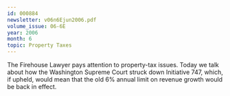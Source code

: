 ```yaml
---
id: 000884
newsletter: v06n6Ejun2006.pdf
volume_issue: 06-6E
year: 2006
month: 6
topic: Property Taxes
---
```


The Firehouse Lawyer pays attention to property-tax issues. Today we talk about how the Washington Supreme Court struck down Initiative 747, which, if upheld, would mean that
the old 6% annual limit on revenue growth would be back in effect.